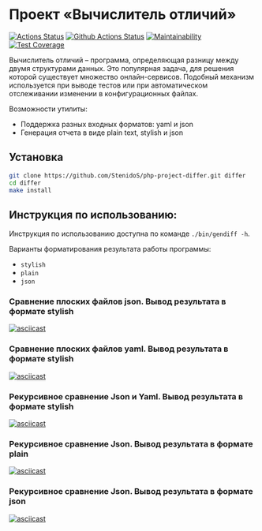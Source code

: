 # Проект «Вычислитель отличий»

[![Actions Status](https://github.com/StenidoS/php-project-differ/workflows/hexlet-check/badge.svg)](https://github.com/StenidoS/php-project-differ/actions)
[![Github Actions Status](https://github.com/StenidoS/php-project-differ/workflows/CI/badge.svg)](https://github.com/StenidoS/php-project-differ/actions)
[![Maintainability]()](https://github.com/StenidoS/php-project-differ/maintainability)
[![Test Coverage]()](https://github.com/StenidoS/php-project-differ/test_coverage)

Вычислитель отличий – программа, определяющая разницу между двумя структурами данных. Это популярная задача, для решения 
которой существует множество онлайн-сервисов. Подобный механизм используется при выводе тестов или при автоматическом 
отслеживании изменении в конфигурационных файлах.

Возможности утилиты:

* Поддержка разных входных форматов: yaml и json
* Генерация отчета в виде plain text, stylish и json

## Установка

```bash
git clone https://github.com/StenidoS/php-project-differ.git differ
cd differ
make install
```

## Инструкция по использованию:

Инструкция по использованию доступна по команде ```./bin/gendiff -h```.

Варианты форматирования результата работы программы:

- ```stylish```
- ```plain```
- ```json```

### Сравнение плоских файлов json. Вывод результата в формате stylish

[![asciicast]()]()

### Сравнение плоских файлов yaml. Вывод результата в формате stylish

[![asciicast]()]()

### Рекурсивное сравнение Json и Yaml. Вывод результата в формате stylish

[![asciicast]()]()

### Рекурсивное сравнение Json. Вывод результата в формате plain

[![asciicast]()]()

### Рекурсивное сравнение Json. Вывод результата в формате json

[![asciicast]()]()
